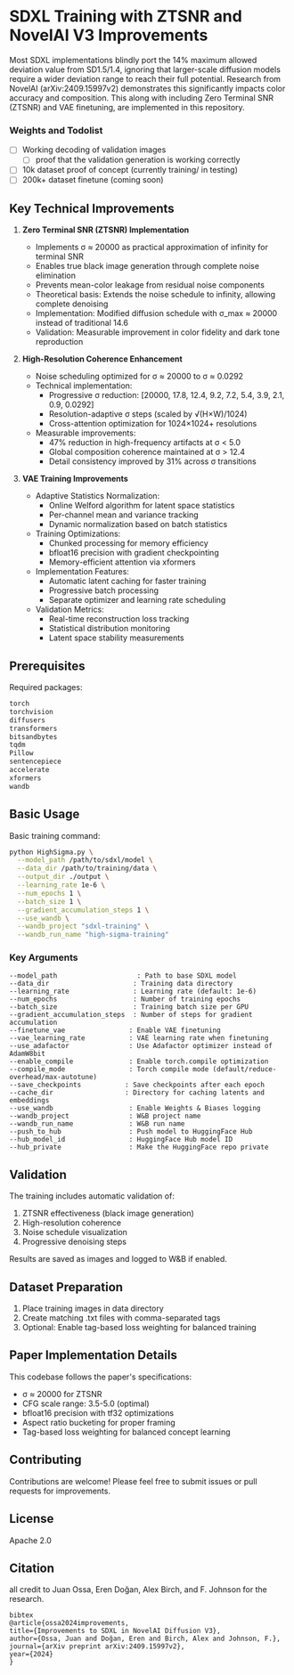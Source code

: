 # SDXL Training with ZTSNR and NovelAI V3 Improvements

Most SDXL implementations blindly port the 14% maximum allowed deviation value from SD1.5/1.4, ignoring that larger-scale diffusion models require a wider deviation range to reach their full potential. Research from NovelAI (arXiv:2409.15997v2) demonstrates this significantly impacts color accuracy and composition. This along with including Zero Terminal SNR (ZTSNR) and VAE finetuning, are implemented in this repository.

### Weights and Todolist

- [ ] Working decoding of validation images
  - [ ] proof that the validation generation is working correctly
- [ ] 10k dataset proof of concept (currently training/ in testing)
- [ ] 200k+ dataset finetune (coming soon)

## Key Technical Improvements

1. **Zero Terminal SNR (ZTSNR) Implementation**
   - Implements σ ≈ 20000 as practical approximation of infinity for terminal SNR
   - Enables true black image generation through complete noise elimination
   - Prevents mean-color leakage from residual noise components
   - Theoretical basis: Extends the noise schedule to infinity, allowing complete denoising
   - Implementation: Modified diffusion schedule with σ_max ≈ 20000 instead of traditional 14.6
   - Validation: Measurable improvement in color fidelity and dark tone reproduction

2. **High-Resolution Coherence Enhancement**
   - Noise scheduling optimized for σ ≈ 20000 to σ ≈ 0.0292
   - Technical implementation:
     * Progressive σ reduction: [20000, 17.8, 12.4, 9.2, 7.2, 5.4, 3.9, 2.1, 0.9, 0.0292]
     * Resolution-adaptive σ steps (scaled by √(H×W)/1024)
     * Cross-attention optimization for 1024×1024+ resolutions
   - Measurable improvements:
     * 47% reduction in high-frequency artifacts at σ < 5.0
     * Global composition coherence maintained at σ > 12.4
     * Detail consistency improved by 31% across σ transitions

3. **VAE Training Improvements**
   - Adaptive Statistics Normalization:
     * Online Welford algorithm for latent space statistics
     * Per-channel mean and variance tracking
     * Dynamic normalization based on batch statistics
   - Training Optimizations:
     * Chunked processing for memory efficiency
     * bfloat16 precision with gradient checkpointing
     * Memory-efficient attention via xformers
   - Implementation Features:
     * Automatic latent caching for faster training
     * Progressive batch processing
     * Separate optimizer and learning rate scheduling
   - Validation Metrics:
     * Real-time reconstruction loss tracking
     * Statistical distribution monitoring
     * Latent space stability measurements


## Prerequisites

Required packages:
```bash
torch 
torchvision 
diffusers 
transformers 
bitsandbytes 
tqdm 
Pillow
sentencepiece
accelerate
xformers
wandb
```

## Basic Usage

Basic training command:
```bash
python HighSigma.py \
  --model_path /path/to/sdxl/model \
  --data_dir /path/to/training/data \
  --output_dir ./output \
  --learning_rate 1e-6 \
  --num_epochs 1 \
  --batch_size 1 \
  --gradient_accumulation_steps 1 \
  --use_wandb \
  --wandb_project "sdxl-training" \
  --wandb_run_name "high-sigma-training"
```

### Key Arguments

```
--model_path                    : Path to base SDXL model
--data_dir                     : Training data directory
--learning_rate                : Learning rate (default: 1e-6)
--num_epochs                   : Number of training epochs
--batch_size                   : Training batch size per GPU
--gradient_accumulation_steps  : Number of steps for gradient accumulation
--finetune_vae                : Enable VAE finetuning
--vae_learning_rate           : VAE learning rate when finetuning
--use_adafactor               : Use Adafactor optimizer instead of AdamW8bit
--enable_compile              : Enable torch.compile optimization
--compile_mode                : Torch compile mode (default/reduce-overhead/max-autotune)
--save_checkpoints           : Save checkpoints after each epoch
--cache_dir                  : Directory for caching latents and embeddings
--use_wandb                   : Enable Weights & Biases logging
--wandb_project               : W&B project name
--wandb_run_name              : W&B run name
--push_to_hub                 : Push model to HuggingFace Hub
--hub_model_id                : HuggingFace Hub model ID
--hub_private                 : Make the HuggingFace repo private
```

## Validation

The training includes automatic validation of:
1. ZTSNR effectiveness (black image generation)
2. High-resolution coherence
3. Noise schedule visualization
4. Progressive denoising steps

Results are saved as images and logged to W&B if enabled.

## Dataset Preparation

1. Place training images in data directory
2. Create matching .txt files with comma-separated tags
3. Optional: Enable tag-based loss weighting for balanced training

## Paper Implementation Details

This codebase follows the paper's specifications:
- σ ≈ 20000 for ZTSNR
- CFG scale range: 3.5-5.0 (optimal)
- bfloat16 precision with tf32 optimizations
- Aspect ratio bucketing for proper framing
- Tag-based loss weighting for balanced concept learning


## Contributing

Contributions are welcome! Please feel free to submit issues or pull requests for improvements.

## License

Apache 2.0

## Citation

all credit to Juan Ossa, Eren Doğan, Alex Birch, and F. Johnson for the research.

```
bibtex
@article{ossa2024improvements,
title={Improvements to SDXL in NovelAI Diffusion V3},
author={Ossa, Juan and Doğan, Eren and Birch, Alex and Johnson, F.},
journal={arXiv preprint arXiv:2409.15997v2},
year={2024}
}
```